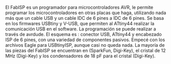 El FabISP es un programador para microcontroladores AVR, le permite programar los microcontroladores en otras placas que haga, utilizando nada más que un cable USB y un cable IDC de 6 pines a IDC de 6 pines. Se basa en los firmwares USBtiny y V-USB, que permiten al ATtiny44 realizar la comunicación USB en el software. La programación se puede realizar a través de avrdude. El esquema es : conector USB, ATtiny44 y encabezado ISP de 6 pines, con una variedad de componentes pasivos. Empecé con los archivos Eagle para USBtinyISP, aunque casi no queda nada. La mayoría de las piezas del FabISP se encuentran en (SparkFun, Digi-Key), el cristal de 12 MHz (Digi-Key) y los condensadores de 18 pF para el cristal (Digi-Key).
